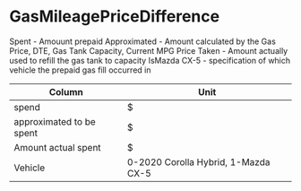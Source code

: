 # GasMileagePriceDifference

Spent - Amouunt prepaid
Approximated - Amount calculated by the Gas Price, DTE, Gas Tank Capacity, Current MPG
Price Taken - Amount actually used to refill the gas tank to capacity
IsMazda CX-5 - specification of which vehicle the prepaid gas fill occurred in

|Column|Unit|
|------|----|
|spend | $  |
|approximated to be spent | $ |
|Amount actual spent | $ |
|Vehicle | 0-2020 Corolla Hybrid, 1-Mazda CX-5 |
